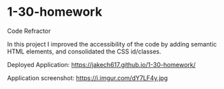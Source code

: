 # 1-30-homework
Code Refractor


In this project I improved the accessibility of the code by adding semantic HTML elements, and consolidated the CSS id/classes.


Deployed Application: https://jakech617.github.io/1-30-homework/

Application screenshot: https://i.imgur.com/dY7LF4y.jpg
